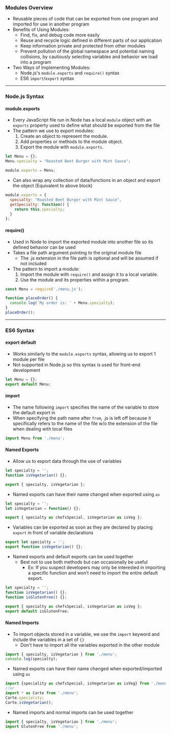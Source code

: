 ### Modules Overview

- Reusable pieces of code that can be exported from one program and imported for use in another program
- Benefits of Using Modules:
  - Find, fix, and debug code more easily
  - Reuse and recycle logic defined in different parts of our application
  - Keep information private and protected from other modules
  - Prevent pollution of the global namespace and potential naming collisions, by cautiously selecting variables and behavior we load into a program
- Two Ways of Implementing Modules:
  - Node.js's `module.exports` and `require()` syntax
  - ES6 `import`/`export` syntax

---

### Node.js Syntax

#### module.exports

- Every JavaScript file run in Node has a local `module` object with an `exports` property used to define what should be exported from the file
- The pattern we use to export modules:
  1. Create an object to represent the module.
  2. Add properties or methods to the module object.
  3. Export the module with `module.exports`.

```javascript
let Menu = {};
Menu.specialty = "Roasted Beet Burger with Mint Sauce";

module.exports = Menu; 
```

- Can also wrap any collection of data/functions in an object and export the object (Equivalent to above block) 

```javascript
module.exports = {
  specialty: "Roasted Beet Burger with Mint Sauce",
  getSpecialty: function() {
    return this.specialty;
  } 
}; 
```

#### require()

- Used in Node to import the exported module into another file so its defined behavior can be used
- Takes a file path argument pointing to the original module file
  - The .js extension in the file path is optional and will be assumed if not included
- The pattern to import a module:
  1. Import the module with `require()` and assign it to a local variable.
  2. Use the module and its properties within a program.

``` javascript
const Menu = require('./menu.js');

function placeOrder() {
  console.log('My order is: ' + Menu.specialty);
}
placeOrder();
```

---

### ES6 Syntax

#### export default

- Works similarly to the `module.exports` syntax, allowing us to export 1 module per file
- Not supported in Node.js so this syntax is used for front-end development 

``` javascript
let Menu = {};
export default Menu; 
```

#### import

- The name following `import` specifies the name of the variable to store the default export in 
- When specifying the path name after `from`, .js is left off because it specifically refers to the name of the file w/o the extension of the file when dealing with local files

```javascript
import Menu from './menu';
```

#### Named Exports

- Allow us to export data through the use of variables

```javascript
let specialty = '';
function isVegetarian() {}; 

export { specialty, isVegetarian };
```

- Named exports can have their name changed when exported using `as`

```javascript
let specialty = '';
let isVegetarian = function() {}; 

export { specialty as chefsSpecial, isVegetarian as isVeg };
```

- Variables can be exported as soon as they are declared by placing `export` in front of variable declarations

```javascript
export let specialty = '';
export function isVegetarian() {}; 
```

- Named exports and default exports can be used together 
  - Best not to use both methods but can occasionally be useful
    - Ex: If you suspect developers may only be interested in importing a specific function and won’t need to import the entire default export. 

```javascript
let specialty = '';
function isVegetarian() {};  
function isGlutenFree() {};

export { specialty as chefsSpecial, isVegetarian as isVeg };
export default isGlutenFree;
```



#### Named Imports

- To import objects stored in a variable, we use the `import` keyword and include the variables in a set of `{}`
  - Don't have to import all the variables exported in the other module

```javascript
import { specialty, isVegetarian } from './menu';
console.log(specialty);
```

- Named exports can have their name changed when exported/imported using `as`

```javascript
import {speciality as chefsSpecial, isVegetarian as isVeg} from './menu';
//or
import * as Carte from './menu';
Carte.speciality;
Carte.isVegetarian();
```

- Named imports and normal imports can be used together

```javascript
import { specialty, isVegetarian } from './menu';
import GlutenFree from './menu';
```

